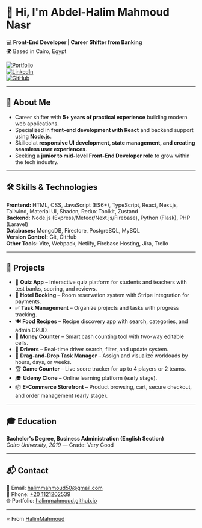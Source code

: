 # 👋 Hi, I'm Abdel-Halim Mahmoud Nasr  

💻 **Front-End Developer | Career Shifter from Banking**  
🌍 Based in Cairo, Egypt  

[![Portfolio](https://img.shields.io/badge/Portfolio-Visit-brightgreen)](https://halimmahmoud.github.io)  
[![LinkedIn](https://img.shields.io/badge/LinkedIn-Connect-blue)](https://www.linkedin.com/in/abdelhalimmahmoudnasr/)  
[![GitHub](https://img.shields.io/badge/GitHub-Follow-lightgrey)](https://github.com/HalimMahmoud)  

---

## 🚀 About Me
- Career shifter with **5+ years of practical experience** building modern web applications.  
- Specialized in **front-end development with React** and backend support using **Node.js**.  
- Skilled at **responsive UI development, state management, and creating seamless user experiences**.  
- Seeking a **junior to mid-level Front-End Developer role** to grow within the tech industry.  

---

## 🛠️ Skills & Technologies  

**Frontend:** HTML, CSS, JavaScript (ES6+), TypeScript, React, Next.js, Tailwind, Material UI, Shadcn, Redux Toolkit, Zustand  
**Backend:** Node.js (Express/Meteor/Next.js/Firebase), Python (Flask), PHP (Laravel)  
**Databases:** MongoDB, Firestore, PostgreSQL, MySQL  
**Version Control:** Git, GitHub  
**Other Tools:** Vite, Webpack, Netlify, Firebase Hosting, Jira, Trello  

---

## 📂 Projects  

- 🧠 **Quiz App** – Interactive quiz platform for students and teachers with test banks, scoring, and reviews.  
- 🏨 **Hotel Booking** – Room reservation system with Stripe integration for payments.  
- ✅ **Task Management** – Organize projects and tasks with progress tracking.  
- 🍽️ **Food Recipes** – Recipe discovery app with search, categories, and admin CRUD.  
- 🧮 **Money Counter** – Smart cash counting tool with two-way editable cells.  
- 🚖 **Drivers** – Real-time driver search, filter, and update system.  
- 📅 **Drag-and-Drop Task Manager** – Assign and visualize workloads by hours, days, or weeks.  
- 🏆 **Game Counter** – Live score tracker for up to 4 players or 2 teams.  
- 🎓 **Udemy Clone** – Online learning platform (early stage).  
- 📦 **E-Commerce Storefront** – Product browsing, cart, secure checkout, and order management (early stage).  

---

## 🎓 Education  
**Bachelor's Degree, Business Administration (English Section)**  
*Cairo University, 2019* — Grade: Very Good  

---

## 📬 Contact  
📧 Email: [halimmahmoud50@gmail.com](mailto:halimmahmoud50@gmail.com)  
📱 Phone: [+20 1121202539](tel:+201121202539)  
🌐 Portfolio: [halimmahmoud.github.io](https://halimmahmoud.github.io)  

---
⭐️ From [HalimMahmoud](https://github.com/HalimMahmoud)
